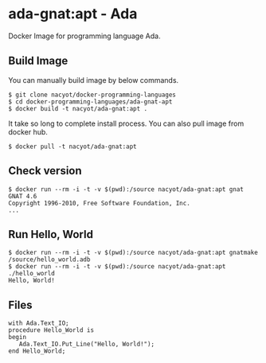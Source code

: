# ada-gnat:apt - Ada

Docker Image for programming language Ada.

## Build Image

You can manually build image by below commands.

```
$ git clone nacyot/docker-programming-languages
$ cd docker-programming-languages/ada-gnat-apt
$ docker build -t nacyot/ada-gnat:apt .
```

It take so long to complete install process. You can also pull image from docker hub.

```
$ docker pull -t nacyot/ada-gnat:apt
```

## Check version

```
$ docker run --rm -i -t -v $(pwd):/source nacyot/ada-gnat:apt gnat
GNAT 4.6
Copyright 1996-2010, Free Software Foundation, Inc.
...
```

## Run Hello, World

```
$ docker run --rm -i -t -v $(pwd):/source nacyot/ada-gnat:apt gnatmake /source/hello_world.adb
$ docker run --rm -i -t -v $(pwd):/source nacyot/ada-gnat:apt ./hello_world
Hello, World!
```

## Files

```
with Ada.Text_IO;
procedure Hello_World is
begin
   Ada.Text_IO.Put_Line("Hello, World!");
end Hello_World;
```
